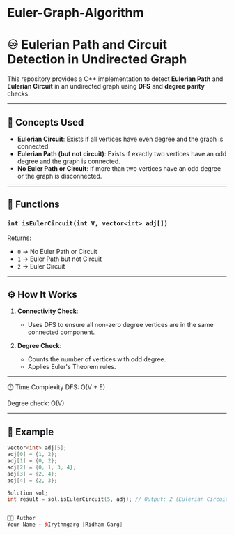 # Euler-Graph-Algorithm
# ♾️ Eulerian Path and Circuit Detection in Undirected Graph

This repository provides a C++ implementation to detect **Eulerian Path** and **Eulerian Circuit** in an undirected graph using **DFS** and **degree parity** checks.

---

## 🧠 Concepts Used

- **Eulerian Circuit**: Exists if all vertices have even degree and the graph is connected.
- **Eulerian Path (but not circuit)**: Exists if exactly two vertices have an odd degree and the graph is connected.
- **No Euler Path or Circuit**: If more than two vertices have an odd degree or the graph is disconnected.

---

## 📌 Functions

### `int isEulerCircuit(int V, vector<int> adj[])`

Returns:
- `0` → No Euler Path or Circuit
- `1` → Euler Path but not Circuit
- `2` → Euler Circuit

---

## ⚙️ How It Works

1. **Connectivity Check**:
   - Uses DFS to ensure all non-zero degree vertices are in the same connected component.

2. **Degree Check**:
   - Counts the number of vertices with odd degree.
   - Applies Euler's Theorem rules.

---

⏱️ Time Complexity
DFS: O(V + E)

Degree check: O(V)

---

## 🧪 Example

```cpp
vector<int> adj[5];
adj[0] = {1, 2};
adj[1] = {0, 2};
adj[2] = {0, 1, 3, 4};
adj[3] = {2, 4};
adj[4] = {2, 3};

Solution sol;
int result = sol.isEulerCircuit(5, adj); // Output: 2 (Eulerian Circuit)


🧑‍💻 Author
Your Name – @Irythmgarg [Ridham Garg]

